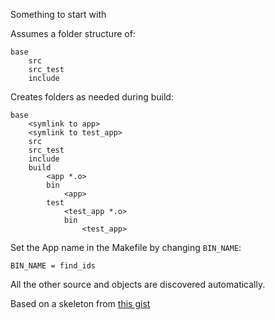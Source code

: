 Something to start with

Assumes a folder structure of:

```
base
    src
    src_test
    include
```

Creates folders as needed during build:

```
base
    <symlink to app>
    <symlink to test_app>
    src
    src_test
    include
    build
        <app *.o>
        bin
            <app>
        test
            <test_app *.o>
            bin
                <test_app>
```

Set the App name in the Makefile by changing `BIN_NAME`:

```make
BIN_NAME = find_ids
```

All the other source and objects are discovered automatically.

Based on a skeleton from [this gist](https://gist.github.com/mauriciopoppe/de8908f67923091982c8c8136a063ea6)